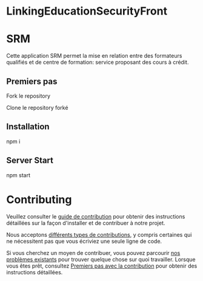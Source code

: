 # LinkingEducationSecurityFront

# SRM
Cette application SRM permet la mise en relation entre des formateurs qualifiés et de centre de formation: service proposant des cours à crédit.

## Premiers pas

Fork le repository

Clone le repository forké


 ## Installation
 
 npm i

## Server Start
npm start

# Contributing
Veuillez consulter le [guide de contribution][1] pour obtenir des instructions détaillées sur la façon d'installer et de contribuer à notre projet.

Nous acceptons [différents types de contributions][2], y compris certaines qui ne nécessitent pas que vous écriviez une seule ligne de code.

Si vous cherchez un moyen de contribuer, vous pouvez parcourir [nos problèmes existants][3] pour trouver quelque chose sur quoi travailler. Lorsque vous êtes prêt, consultez [Premiers pas avec la contribution][4] pour obtenir des instructions détaillées.





[1]:https://github.com/salamisodikiolawale/linking-eduction-security-front/blob/main/CONTIBUTING.md
[2]:https://github.com/salamisodikiolawale/linking-eduction-security-front/blob/main/Types-of-contributions.md
[3]:https://github.com/salamisodikiolawale/linking-eduction-security-front/issues
[4]:https://github.com/salamisodikiolawale/linking-eduction-security-front/blob/main/CODE_OF_CONDUCT.md
